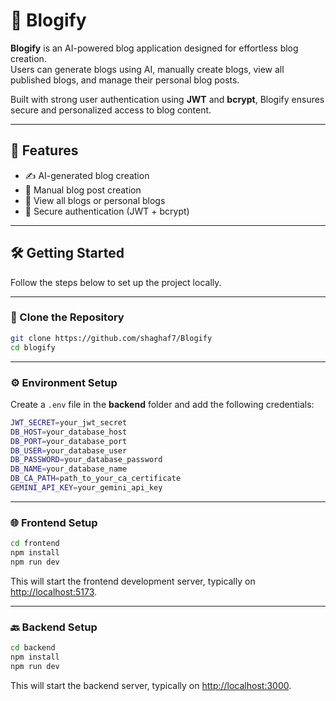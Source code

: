 # 📓 Blogify

**Blogify** is an AI-powered blog application designed for effortless blog creation.  
Users can generate blogs using AI, manually create blogs, view all published blogs, and manage their personal blog posts.

Built with strong user authentication using **JWT** and **bcrypt**, Blogify ensures secure and personalized access to blog content.

---

## 🚀 Features

- ✍️ AI-generated blog creation  
- 📝 Manual blog post creation  
- 📖 View all blogs or personal blogs  
- 🔐 Secure authentication (JWT + bcrypt)  

---

## 🛠️ Getting Started

Follow the steps below to set up the project locally.

---

### 🔁 Clone the Repository

```bash
git clone https://github.com/shaghaf7/Blogify
cd blogify
```

---

### ⚙️ Environment Setup

Create a `.env` file in the **backend** folder and add the following credentials:

```bash
JWT_SECRET=your_jwt_secret
DB_HOST=your_database_host
DB_PORT=your_database_port
DB_USER=your_database_user
DB_PASSWORD=your_database_password
DB_NAME=your_database_name
DB_CA_PATH=path_to_your_ca_certificate
GEMINI_API_KEY=your_gemini_api_key
```

---

### 🌐 Frontend Setup

```bash
cd frontend
npm install
npm run dev
```
This will start the frontend development server, typically on [http://localhost:5173](http://localhost:5173).

---

### 🔙 Backend Setup

```bash
cd backend
npm install
npm run dev
```
This will start the backend server, typically on [http://localhost:3000](http://localhost:3000).
